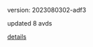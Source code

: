 version: 2023080302-adf3

updated 8 avds

[details](https://github.com/0x74f917491bfa7ebfa379/ali_avd_db/blob/master/change_log/2023/08/03/02/adf3.txt)